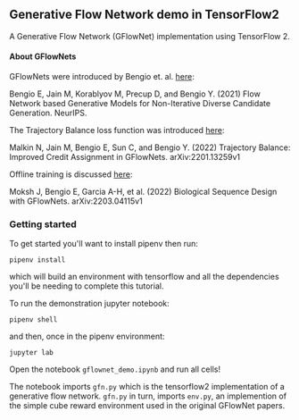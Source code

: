 ## Generative Flow Network demo in TensorFlow2

A Generative Flow Network (GFlowNet) implementation using TensorFlow 2.

#### About GFlowNets

GFlowNets were introduced by Bengio et. al. [here](https://arxiv.org/abs/2106.04399):

Bengio E, Jain M, Korablyov M, Precup D, and Bengio Y. (2021)
Flow Network based Generative Models for Non-Iterative Diverse
Candidate Generation.
NeurIPS.

The Trajectory Balance loss function was introduced [here](https://arxiv.org/abs/2201.13259):

Malkin N, Jain M, Bengio E, Sun C, and Bengio Y. (2022)
Trajectory Balance: Improved Credit Assignment in GFlowNets.
arXiv:2201.13259v1

Offline training is discussed [here](https://arxiv.org/abs/2203.04115):

Moksh J, Bengio E, Garcia A-H, et al. (2022)
Biological Sequence Design with GFlowNets.
arXiv:2203.04115v1


### Getting started

To get started you'll want to install pipenv then run:
```
pipenv install
```

which will build an environment with tensorflow and all the dependencies you'll be needing to complete this tutorial.

To run the demonstration jupyter notebook:

```
pipenv shell
```

and then, once in the pipenv environment:

```
jupyter lab
```

Open the notebook `gflownet_demo.ipynb` and run all cells!

The notebook imports `gfn.py` which is the tensorflow2 implementation of a 
generative flow network.
`gfn.py` in turn, imports `env.py`, an implemention of the simple cube reward 
environment used in the original GFlowNet papers.
